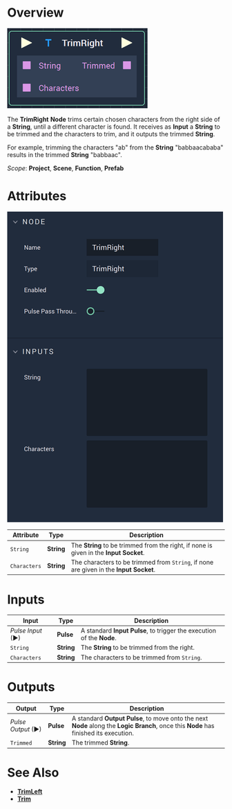 # Overview

![The TrimRight Node.](../../.gitbook/assets/trimrightnode.png)

The **TrimRight** **Node** trims certain chosen characters from the right side of a **String**, until a different character is found. It receives as **Input** a **String** to be trimmed and the characters to trim, and it outputs the trimmed **String**.

For example, trimming the characters "ab" from the **String** "babbaacababa" results in the trimmed **String** "babbaac".

*Scope*: **Project**, **Scene**, **Function**, **Prefab**

# Attributes

![The TrimRight Node Attributes.](../../.gitbook/assets/trimrightattributes.png)

|Attribute|Type|Description|
|---|---|---|
| `String`| **String** | The **String** to be trimmed from the right, if none is given in the **Input** **Socket**. |
| `Characters` | **String** | The characters to be trimmed from `String`, if none are given in the **Input Socket**. |

# Inputs

|Input|Type|Description|
|---|---|---|
|*Pulse Input* (►)|**Pulse**|A standard **Input Pulse**, to trigger the execution of the **Node**.|
| `String` | **String** | The **String** to be trimmed from the right.|
| `Characters` | **String** | The characters to be trimmed from `String`. |

# Outputs

|Output|Type|Description|
|---|---|---|
|*Pulse Output* (►)|**Pulse**|A standard **Output Pulse**, to move onto the next **Node** along the **Logic Branch**, once this **Node** has finished its execution.|
| `Trimmed` | **String** | The trimmed **String**. |

# See Also

* [**TrimLeft**](trimleft.md)
* [**Trim**](trim.md)



